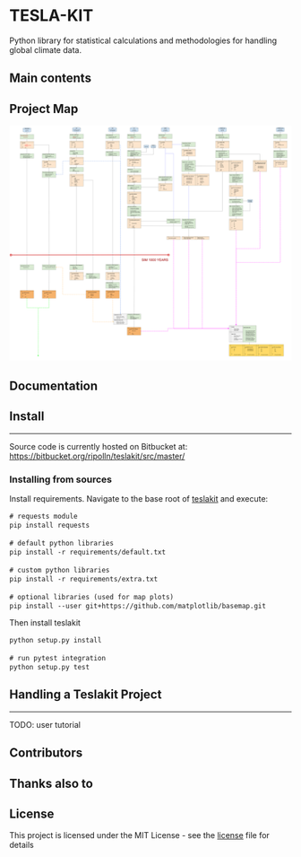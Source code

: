 # TESLA-KIT 

Python library for statistical calculations and methodologies for handling global climate data.

## Main contents


## Project Map

![picture](docs/img/map.svg)

## Documentation


## Install 
- - -

Source code is currently hosted on Bitbucket at: https://bitbucket.org/ripolln/teslakit/src/master/

### Installing from sources

Install requirements. Navigate to the base root of [teslakit](./) and execute:


```
# requests module
pip install requests

# default python libraries 
pip install -r requirements/default.txt

# custom python libraries 
pip install -r requirements/extra.txt

# optional libraries (used for map plots)
pip install --user git+https://github.com/matplotlib/basemap.git

```

Then install teslakit

```
python setup.py install

# run pytest integration
python setup.py test
```



## Handling a Teslakit Project 
- - -

TODO: user tutorial 

## Contributors


## Thanks also to


## License

This project is licensed under the MIT License - see the [license](LICENSE.txt) file for details




